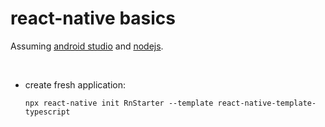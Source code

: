# react-native basics

Assuming [android studio](./android-studio-setup.md) and [nodejs](./nodejs-setup.md).

<br />




* create fresh application:
    ```
    npx react-native init RnStarter --template react-native-template-typescript
    ```
